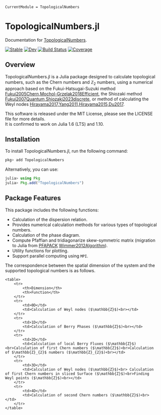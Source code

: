 ```@meta
CurrentModule = TopologicalNumbers
```

# TopologicalNumbers.jl

Documentation for [TopologicalNumbers](https://github.com/KskAdch/TopologicalNumbers.jl).



[![Stable](https://img.shields.io/badge/docs-stable-blue.svg)](https://KskAdch.github.io/TopologicalNumbers.jl/stable/)
[![Dev](https://img.shields.io/badge/docs-dev-blue.svg)](https://KskAdch.github.io/TopologicalNumbers.jl/dev/)
[![Build Status](https://github.com/KskAdch/TopologicalNumbers.jl/actions/workflows/CI.yml/badge.svg?branch=main)](https://github.com/KskAdch/TopologicalNumbers.jl/actions/workflows/CI.yml?query=branch%3Amain)
[![Coverage](https://codecov.io/gh/KskAdch/TopologicalNumbers.jl/branch/main/graph/badge.svg)](https://codecov.io/gh/KskAdch/TopologicalNumbers.jl)

## Overview

TopologicalNumbers.jl is a Julia package designed to calculate topological numbers, such as the Chern numbers and $\mathbb{Z}_2$ numbers, 
using a numerical approach based on the Fukui-Hatsugai-Suzuki method [Fukui2005Chern,Mochol-Grzelak2018Efficient](@cite), 
the Shiozaki method [Fukui2007Quantum,Shiozaki2023discrete](@cite), 
or method of calculating the Weyl nodes [Hirayama2017,Yang2011,Hirayama2015,Du2017](@cite).

This software is released under the MIT License, please see the LICENSE file for more details.  
It is confirmed to work on Julia 1.6 (LTS) and 1.10.


## Installation

To install TopologicalNumbers.jl, run the following command:

```julia
pkg> add TopologicalNumbers
```

Alternatively, you can use:

```julia
julia> using Pkg
julia> Pkg.add("TopologicalNumbers")
```



## Package Features

This package includes the following functions:

- Calculation of the dispersion relation.
- Provides numerical calculation methods for various types of topological numbers.
- Calculation of the phase diagram.
- Compute Pfaffian and tridiagonarize skew-symmetric matrix (migration to Julia from [PFAPACK](https://pypi.org/project/pfapack/) [Wimmer2012Algorithm](@cite)).
- Utility functions for plotting.
- Support parallel computing using `MPI`.


The correspondence between the spatial dimension of the system and the supported topological numbers is as follows.

```@raw html
<table>
    <tr>
        <th>Dimension</th>
        <th>Function</th>
    </tr>
    <tr>
        <td>0D</td>
        <td>Calculation of Weyl nodes ($\mathbb{Z}$)<br></td>
    </tr>
    <tr>
        <td>1D</td>
        <td>Calculation of Berry Phases ($\mathbb{Z}$)<br></td>
    </tr>
    <tr>
        <td>2D</td>
        <td>Calculation of local Berry Fluxes ($\mathbb{Z}$)<br>Calculation of first Chern numbers ($\mathbb{Z}$)<br>Calculation of $\mathbb{Z}_{2}$ numbers ($\mathbb{Z}_{2}$)<br></td>
    </tr>
    <tr>
        <td>3D</td>
        <td>Calculation of Weyl nodes ($\mathbb{Z}$)<br> Calculation of first Chern numbers in sliced Surface ($\mathbb{Z}$)<br>Finding Weyl points ($\mathbb{Z}$)<br></td>
    </tr>
    <tr>
        <td>4D</td>
        <td>Calculation of second Chern numbers ($\mathbb{Z}$)<br></td>
    </tr>
</table>
```